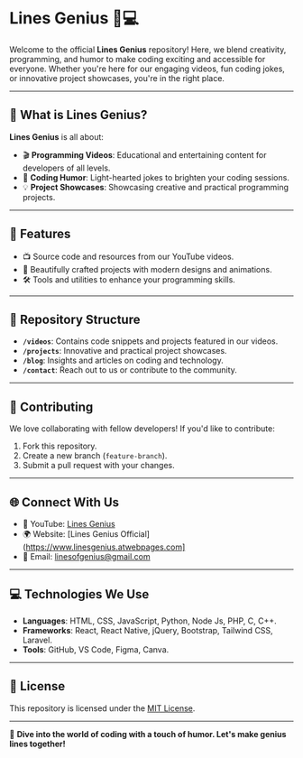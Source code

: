 # Lines Genius 🎥💻

Welcome to the official **Lines Genius** repository! Here, we blend creativity, programming, and humor to make coding exciting and accessible for everyone. Whether you're here for our engaging videos, fun coding jokes, or innovative project showcases, you're in the right place.

---

## 🌟 What is Lines Genius?

**Lines Genius** is all about:
- 🎬 **Programming Videos**: Educational and entertaining content for developers of all levels.
- 🤣 **Coding Humor**: Light-hearted jokes to brighten your coding sessions.
- 💡 **Project Showcases**: Showcasing creative and practical programming projects.

---

## 🚀 Features

- 📺 Source code and resources from our YouTube videos.
- 🎨 Beautifully crafted projects with modern designs and animations.
- 🛠️ Tools and utilities to enhance your programming skills.

---

## 📂 Repository Structure

- **`/videos`**: Contains code snippets and projects featured in our videos.
- **`/projects`**: Innovative and practical project showcases.
- **`/blog`**: Insights and articles on coding and technology.
- **`/contact`**: Reach out to us or contribute to the community.

---

## 🤝 Contributing

We love collaborating with fellow developers! If you'd like to contribute:
1. Fork this repository.
2. Create a new branch (`feature-branch`).
3. Submit a pull request with your changes.

---

## 🌐 Connect With Us

- 🌟 YouTube: [Lines Genius](https://www.youtube.com/@linesgenius)
- 🌍 Website: [Lines Genius Official](https://www.linesgenius.atwebpages.com]
- 📧 Email: linesofgenius@gmail.com

---

## 💻 Technologies We Use

- **Languages**: HTML, CSS, JavaScript, Python, Node Js, PHP, C, C++.
- **Frameworks**: React, React Native, jQuery, Bootstrap, Tailwind CSS, Laravel.
- **Tools**: GitHub, VS Code, Figma, Canva.

---

## 📜 License

This repository is licensed under the [MIT License](LICENSE).

---

🎉 **Dive into the world of coding with a touch of humor. Let's make genius lines together!**
